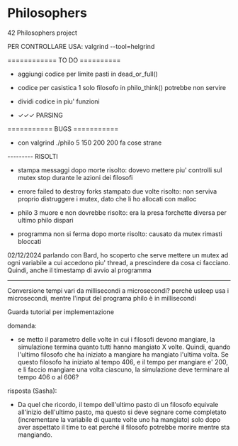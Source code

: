 # Philosophers
42 Philosophers project

PER CONTROLLARE USA:
valgrind --tool=helgrind

============ TO DO ==========

- aggiungi codice per limite pasti in dead_or_full()

- codice per casistica 1 solo filosofo in philo_think()
	potrebbe non servire

- dividi codice in piu' funzioni

- ✓✓✓ PARSING

=========== BUGS ===========

- con valgrind ./philo 5 150 200 200 fa cose strane


--------- RISOLTI 

- stampa messaggi dopo morte
	risolto: dovevo mettere piu' controlli sul mutex stop durante le azioni dei filosofi

- errore failed to destroy forks stampato due volte
	risolto: non serviva proprio distruggere i mutex, dato che li ho allocati con malloc

- philo 3 muore e non dovrebbe
	risolto: era la presa forchette diversa per ultimo philo dispari

- programma non si ferma dopo morte
	risolto: causato da mutex rimasti bloccati



02/12/2024
parlando con Bard, ho scoperto che serve mettere un mutex ad ogni variabile a cui accedono piu' thread,
 a prescindere da cosa ci facciano.
Quindi, anche il timestamp di avvio al programma

----------------------
Conversione tempi vari da millisecondi a microsecondi?
	perchè usleep usa i microsecondi, mentre l'input del programa philo 
	è in millisecondi

Guarda tutorial per implementazione

domanda:
- se metto il parametro delle volte in cui i filosofi devono mangiare, la simulazione termina quanto tutti hanno mangiato X volte.
Quindi, quando l'ultimo filosofo che ha iniziato a mangiare ha mangiato l'ultima volta.
Se questo filosofo ha iniziato al tempo 406, e il tempo per mangiare e' 200, e li faccio mangiare una volta ciascuno, la simulazione deve terminare al tempo 406 o al 606?

risposta (Sasha):
- Da quel che ricordo, il tempo dell'ultimo pasto di un filosofo equivale all'inizio dell'ultimo pasto, ma questo si deve segnare come completato (incrementare la variabile di quante volte uno ha mangiato) solo dopo aver aspettato il time to eat perché il filosofo potrebbe morire mentre sta mangiando.


